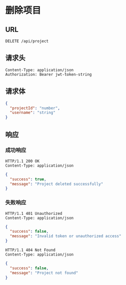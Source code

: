 # 删除项目

## **URL**

`DELETE /api/project`

## **请求头**

```http
Content-Type: application/json
Authorization: Bearer jwt-token-string
```

## **请求体**

```json
{
  "projectId": "number",
  "username": "string"
}
```

## **响应**

### 成功响应

```http
HTTP/1.1 200 OK
Content-Type: application/json
```

```json
{
  "success": true,
  "message": "Project deleted successfully"
}
```

### 失败响应

```http
HTTP/1.1 401 Unauthorized
Content-Type: application/json
```

```json
{
  "success": false,
  "message": "Invalid token or unauthorized access"
}
```

```http
HTTP/1.1 404 Not Found
Content-Type: application/json
```

```json
{
  "success": false,
  "message": "Project not found"
}
```
